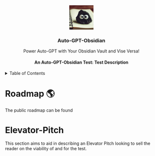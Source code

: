 
<br/>
<div align="center">
      <img src="docs/assets/logoautogptobsidian.png" alt="Logo" width="80" height="80">
<h3 align="center">Auto-GPT-Obsidian</h3>
  <p align="center">
    Power Auto-GPT with Your Obsidian Vault and Vise Versa!
  </p>
</div>

<h4 align="center"> <a hef="https://github.com/conneroisu/Auto-GPT-Obsidian/tree/master/docs/tests/tests.md" >An Auto-GPT-Obsidian Test: </a> Test Description</h4>
<!-- TABLE OF CONTENTS -->
<details>
  <summary>Table of Contents</summary>
  <ol>
    <li><a href="#roadmap">Roadmap</a></li>
    <li><a href="#elevator-pitch">Introduction</a></li>
  </ol>
</details>

# Roadmap :earth_americas:
The public roadmap can be found 

# Elevator-Pitch 
<!-- TODO: Need to to add test reference -->
This section aims to aid in describing an Elevator Pitch looking to sell the reader on the viability of and for the test.
